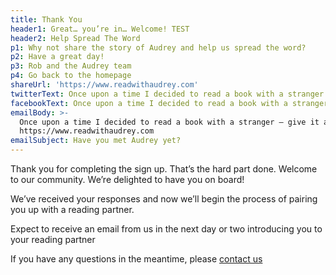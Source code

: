 ```yaml
---
title: Thank You
header1: Great… you’re in… Welcome! TEST
header2: Help Spread The Word
p1: Why not share the story of Audrey and help us spread the word?
p2: Have a great day!
p3: Rob and the Audrey team
p4: Go back to the homepage
shareUrl: 'https://www.readwithaudrey.com'
twitterText: Once upon a time I decided to read a book with a stranger – give it a try
facebookText: Once upon a time I decided to read a book with a stranger – give it a try
emailBody: >-
  Once upon a time I decided to read a book with a stranger – give it a try at
  https://www.readwithaudrey.com
emailSubject: Have you met Audrey yet?
---
```


Thank you for completing the sign up. That’s the hard part done. Welcome
to our community. We’re delighted to have you on board!

We’ve received your responses and now we’ll begin the process of pairing
you up with a reading partner.

Expect to receive an email from us in the next day or two introducing
you to your reading partner

If you have any questions in the meantime, please [contact us](/contact)
